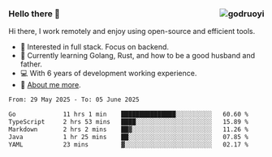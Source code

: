 ### Hello there 👋 <img align="right" src="https://github-readme-stats.vercel.app/api?username=godruoyi&show_icons=true" alt="godruoyi" />

Hi there, I work remotely and enjoy using open-source and efficient tools.

- 🔭 Interested in full stack. Focus on backend.
- 🌱 Currently learning Golang, Rust, and how to be a good husband and father.
- 💻 With 6 years of development working experience.
- 👒 [About me more](https://godruoyi.com/posts/about-godruoyi).



<!--START_SECTION:waka-->

```txt
From: 29 May 2025 - To: 05 June 2025

Go             11 hrs 1 min    ███████████████░░░░░░░░░░   60.60 %
TypeScript     2 hrs 53 mins   ████░░░░░░░░░░░░░░░░░░░░░   15.89 %
Markdown       2 hrs 2 mins    ██▓░░░░░░░░░░░░░░░░░░░░░░   11.26 %
Java           1 hr 25 mins    ██░░░░░░░░░░░░░░░░░░░░░░░   07.85 %
YAML           23 mins         ▓░░░░░░░░░░░░░░░░░░░░░░░░   02.17 %
```

<!--END_SECTION:waka-->
